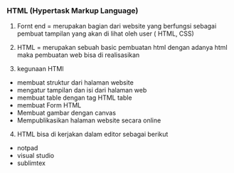 ### HTML (Hypertask Markup Language)

1. Fornt end = merupakan bagian dari website yang berfungsi sebagai pembuat tampilan yang akan di lihat oleh user ( HTML, CSS)

2. HTML = merupakan sebuah basic pembuatan html dengan adanya html maka pembuatan web bisa di realisasikan 

3. kegunaan HTMl
 - membuat struktur dari halaman website 
 - mengatur tampilan dan isi dari halaman web 
 - membuat table dengan tag HTML table
 - membuat Form HTML
 - Membuat gambar dengan canvas 
 - Mempublikasikan halaman website secara online 

4. HTML bisa di kerjakan dalam editor sebagai berikut 
 - notpad 
 - visual studio 
 - sublimtex
 